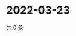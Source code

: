 # 2022-03-23

共 0 条

<!-- BEGIN WEIBO -->
<!-- 最后更新时间 Wed Mar 23 2022 18:13:47 GMT+0800 (China Standard Time) -->

<!-- END WEIBO -->
